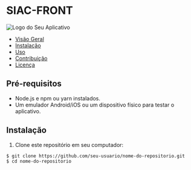 # SIAC-FRONT
![Logo do Seu Aplicativo](link-para-uma-imagem-da-logo.png)

- [Visão Geral](#visão-geral)
- [Instalação](#instalação)
- [Uso](#uso)
- [Contribuição](#contribuição)
- [Licença](#licença)


## Pré-requisitos

- Node.js e npm ou yarn instalados.
- Um emulador Android/iOS ou um dispositivo físico para testar o aplicativo.

## Instalação

1. Clone este repositório em seu computador:

```bash
$ git clone https://github.com/seu-usuario/nome-do-repositorio.git
$ cd nome-do-repositorio

